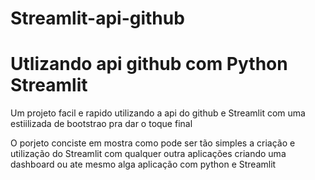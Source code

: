# Streamlit-api-github

<h1>Utlizando api github com Python Streamlit</h1>
<p>Um projeto facil e rapido utilizando a api do github e Streamlit com uma estiilizada de bootstrao pra dar o toque final</p>
<p>O porjeto conciste em mostra como pode ser tão simples a criação e utilização do Streamlit com qualquer outra aplicações criando uma dashboard ou ate mesmo alga aplicação com python e Streamlit</p>
